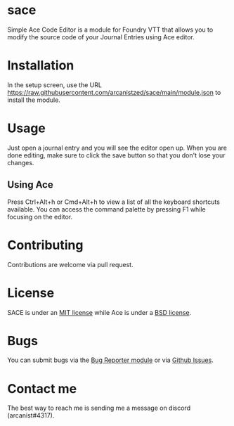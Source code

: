 # sace
Simple Ace Code Editor is a module for Foundry VTT that allows you to modify the source code of your Journal Entries using Ace editor.

# Installation
In the setup screen, use the URL https://raw.githubusercontent.com/arcanistzed/sace/main/module.json to install the module.

# Usage
Just open a journal entry and you will see the editor open up. When you are done editing, make sure to click the save button so that you don't lose your changes.

## Using Ace
Press Ctrl+Alt+h or Cmd+Alt+h to view a list of all the keyboard shortcuts available. You can access the command palette by pressing F1 while focusing on the editor.

# Contributing
Contributions are welcome via pull request.

# License
SACE is under an [MIT license](LICENSE) while Ace is under a [BSD license](https://github.com/ajaxorg/ace/blob/master/LICENSE).

# Bugs
You can submit bugs via the [Bug Reporter module](https://foundryvtt.com/packages/bug-reporter) or via [Github Issues](https://github.com/arcanistzed/sace/issues/new/choose).

# Contact me
The best way to reach me is sending me a message on discord (arcanist#4317).
